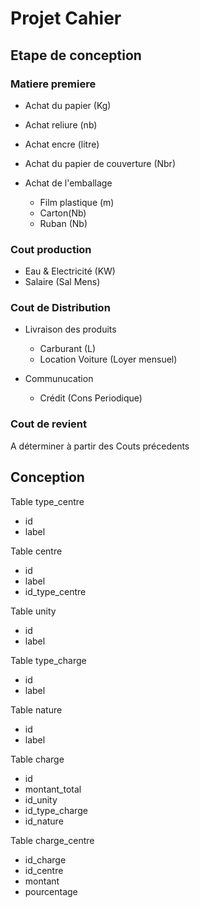 # Projet Cahier

## Etape de conception

### Matiere premiere

- Achat du papier (Kg)
- Achat reliure (nb)
- Achat encre (litre)
- Achat du papier de couverture (Nbr)
- Achat de l'emballage

  - Film plastique (m)
  - Carton(Nb)
  - Ruban (Nb)
  
### Cout production

- Eau & Electricité (KW)
- Salaire (Sal Mens)

### Cout de Distribution

- Livraison des produits

  - Carburant (L)
  - Location Voiture (Loyer mensuel)

- Communucation

  - Crédit (Cons Periodique)

### Cout de revient

A déterminer à partir des Couts précedents

## Conception

Table type_centre

- id
- label

Table centre

- id
- label
- id_type_centre

Table unity

- id
- label

Table type_charge

- id
- label

Table nature

- id
- label

Table charge

- id
- montant_total
- id_unity
- id_type_charge
- id_nature

Table charge_centre

- id_charge
- id_centre
- montant
- pourcentage
